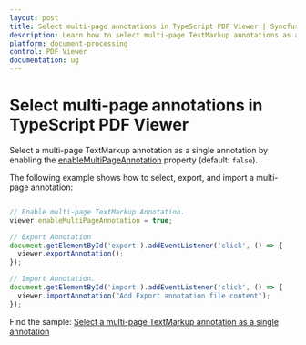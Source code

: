 ```yaml
---
layout: post
title: Select multi-page annotations in TypeScript PDF Viewer | Syncfusion
description: Learn how to select multi-page TextMarkup annotations as a single annotation using enableMultiPageAnnotation in the Syncfusion TypeScript PDF Viewer.
platform: document-processing
control: PDF Viewer
documentation: ug
---
```


# Select multi-page annotations in TypeScript PDF Viewer

Select a multi-page TextMarkup annotation as a single annotation by enabling the [enableMultiPageAnnotation](https://ej2.syncfusion.com/documentation/api/pdfviewer/#enablemultipageannotation) property (default: `false`).

The following example shows how to select, export, and import a multi-page annotation:

```ts

// Enable multi-page TextMarkup Annotation.
viewer.enableMultiPageAnnotation = true;

// Export Annotation
document.getElementById('export').addEventListener('click', () => {
  viewer.exportAnnotation();
});

// Import Annotation.
document.getElementById('import').addEventListener('click', () => {
  viewer.importAnnotation("Add Export annotation file content");
});

```

Find the sample: [Select a multi-page TextMarkup annotation as a single annotation](https://stackblitz.com/edit/xuyjgt-bjwrbw?file=index.ts)
